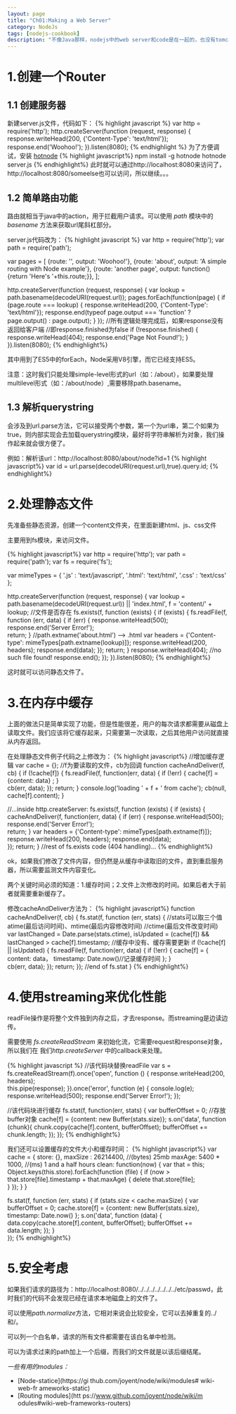 ```yaml
---
layout: page
title: "Ch01:Making a Web Server"
category: NodeJs
tags: [nodejs-cookbook]
description: "不像Java那样，nodejs中的web server和code是在一起的，也没有tomcat那么复杂的配置。通过几行代码就可以启动服务器。"
---
```


# 1.创建一个Router

## 1.1 创建服务器
新建server.js文件，代码如下：
{% highlight javascript %}
var http = require('http');
http.createServer(function (request, response) {
	response.writeHead(200, {'Content-Type': 'text/html'}); 
	response.end('Woohoo!');
}).listen(8080);
{% endhighlight %}
为了方便调试，安装 [hotnode]()
{% highlight javascript%}
npm install -g hotnode
hotnode server.js
{% endhighlight%}
此时就可以通过http://localhost:8080来访问了，http://localhost:8080/someelse也可以访问，所以继续。。。

## 1.2 简单路由功能
路由就相当于java中的action，用于拦截用户请求。可以使用 *path* 模块中的 *basename* 方法来获取url尾斜杠部分。

server.js代码改为：
{% highlight javascript %}
var http = require('http');
var path = require('path');

var pages = [
  {route: '', output: 'Woohoo!'},
  {route: 'about', output: 'A simple routing with Node example'},
  {route: 'another page', output: function() {return 'Here\'s '+this.route;}},
];

http.createServer(function (request, response) {
  var lookup = path.basename(decodeURI(request.url));
  pages.forEach(function(page) {
    if (page.route === lookup) {
      response.writeHead(200, {'Content-Type': 'text/html'});
      response.end(typeof page.output === 'function'
                   ? page.output() : page.output);
    }
  });
  //所有逻辑处理完成后，如果response没有返回给客户端
  //即response.finished为false
  if (!response.finished) {
     response.writeHead(404);
     response.end('Page Not Found!');
  }
}).listen(8080);
{% endhighlight%}

其中用到了ES5中的forEach，Node采用V8引擎，而它已经支持ES5。

注意：这时我们只能处理simple-level形式的url（如：/about），如果要处理multilevel形式（如：/about/node）,需要移除path.basename。

## 1.3 解析querystring
会涉及到url.parse方法，它可以接受两个参数，第一个为url串，第二个如果为true，则内部实现会去加载querystring模块，最好将字符串解析为对象，我们操作起来就会很方便了。

例如：解析该url：http://localhost:8080/about/node?id=1
{% highlight javascript%}
var id = url.parse(decodeURI(request.url),true).query.id;
{% endhighlight%}

# 2.处理静态文件
先准备些静态资源，创建一个content文件夹，在里面新建html、js、css文件

主要用到fs模块，来访问文件。

{% highlight javascript%}
var http = require('http');
var path = require('path');
var fs = require('fs');

var mimeTypes = {
  '.js' : 'text/javascript',
  '.html': 'text/html',
  '.css' : 'text/css'
};

http.createServer(function (request, response) {
  var lookup = path.basename(decodeURI(request.url)) || 'index.html',
    f = 'content/' + lookup;
  //文件是否存在
  fs.exists(f, function (exists) {
    if (exists) {
      fs.readFile(f, function (err, data) {
        if (err) { response.writeHead(500);
          response.end('Server Error!');  
          return;
        }
        //path.extname('about.html') --> .html
        var headers = {'Content-type': mimeTypes[path.extname(lookup)]};
        response.writeHead(200, headers);
        response.end(data);
      });
      return;
    }
    response.writeHead(404); //no such file found!
    response.end();
  });
}).listen(8080);
{% endhighlight%}

这时就可以访问静态文件了。

# 3.在内存中缓存
上面的做法只是简单实现了功能，但是性能很差，用户的每次请求都需要从磁盘上读取文件。我们应该将它缓存起来，只需要第一次读取，之后其他用户访问就直接从内存返回。

在处理静态文件例子代码之上修改为：
{% highlight javascript%}
//增加缓存逻辑
var cache = {};
//f为要读取的文件，cb为回调 
function cacheAndDeliver(f, cb) {
  if (!cache[f]) {
    fs.readFile(f, function(err, data) {
      if (!err) {
        cache[f] = {content: data} ;
      }     
      cb(err, data);
    });
    return;
  }
  console.log('loading ' + f + ' from cache');
  cb(null, cache[f].content);
}

//...inside http.createServer:
fs.exists(f, function (exists) {
    if (exists) {
      cacheAndDeliver(f, function(err, data) {
        if (err) { response.writeHead(500);
          response.end('Server Error!');  
          return; 
        }
        var headers = {'Content-type': mimeTypes[path.extname(f)]};
        response.writeHead(200, headers);
        response.end(data);      
      });
      return;
    }
//rest of fs.exists code (404 handling)...
{% endhighlight%}

ok，如果我们修改了文件内容，但仍然是从缓存中读取旧的文件，直到重启服务器，所以需要监测文件内容变化。

两个关键时间必须的知道：1.缓存时间；2.文件上次修改的时间。如果后者大于前者就需要重新缓存了。

修改cacheAndDeliver方法为：
{% highlight javascript%}
function cacheAndDeliver(f, cb) {
  fs.stat(f, function (err, stats) {
    //stats可以取三个值atime(最后访问时间)、mtime(最后内容修改时间)
    //ctime(最后文件改变时间)
    var lastChanged = Date.parse(stats.ctime),
        isUpdated = (cache[f]) && lastChanged  > cache[f].timestamp;
    //缓存中没有、缓存需要更新
    if (!cache[f] || isUpdated) {
      fs.readFile(f, function(err, data) {
        if (!err) {
          cache[f] = {
            content: data，
            timestamp: Date.now()//记录缓存时间
          };
        }     
        cb(err, data);
      });
      return;
  }); //end of fs.stat
}
{% endhighlight%}

# 4.使用streaming来优化性能
readFile操作是将整个文件独到内存之后，才去response。而streaming是边读边传。

需要使用 *fs.createReadStream* 来初始化流，它需要request和response对象，所以我们在 我们*http.createServer* 中的callback来处理。

{% highlight javascript %}
//该代码块替换readFile
var s = fs.createReadStream(f).once('open', function () {
    response.writeHead(200, headers);      
    this.pipe(response);
}).once('error', function (e) {
    console.log(e);
    response.writeHead(500);
    response.end('Server Error!');
});

//该代码块进行缓存
fs.stat(f, function(err, stats) {
  var bufferOffset = 0;
  //存放buffer对象
  cache[f] = {content: new Buffer(stats.size)};
  s.on('data', function (chunk){
    chunk.copy(cache[f].content, bufferOffset);
    bufferOffset += chunk.length;
  });
});
{% endhighlight%}

我们还可以设置缓存的文件大小和缓存时间：
{% highlight javascript%}
var cache = {
  store: {},
  maxSize : 26214400, //(bytes) 25mb
  maxAge: 5400 * 1000, //(ms) 1 and a half hours
  clean: function(now) {
      var that = this;
      Object.keys(this.store).forEach(function (file) {
        if (now > that.store[file].timestamp + that.maxAge) {
          delete that.store[file];      
        }
      });
  }
}

fs.stat(f, function (err, stats) {
  if (stats.size < cache.maxSize) {
    var bufferOffset = 0;
    cache.store[f] = {content: new Buffer(stats.size),
        timestamp: Date.now() };
    s.on('data', function (data) {
      data.copy(cache.store[f].content, bufferOffset);
      bufferOffset += data.length;
    });
  }  
});
{% endhighlight%}
# 5.安全考虑

如果我们请求的路径为：http://localhost:8080/../../../../../../../etc/passwd，此时我们的代码不会发现已经在请求本地磁盘上的文件了。

可以使用*path.normalize*方法，它相对来说会比较安全，它可以去掉重复的../和/。

可以列一个白名单，请求的所有文件都需要在该白名单中检测。

可以为请求过来的path加上一个后缀，而我们的文件就是以该后缀结尾。

*一些有用的modules：*

* [Node-statice](https://gi thub.com/joyent/node/wiki/modules# wiki-web-fr ameworks-static)
* [Routing modules](htt ps://www.github.com/joyent/node/wiki/m odules#wiki-web-frameworks-routers)






